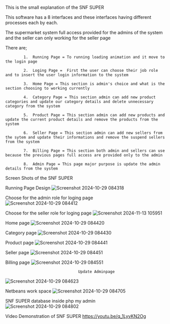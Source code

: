 This is the small explanation of the  SNF SUPER

This software has a 8 interfaces and these interfaces having different processes each by each.

The supermarket system full access provided for the admins of the system and the seller can only working for the seller page

There are;

            1.  Running Page = To running loading animation and it move to the login page 
            
            2.  Loging Page =  First the user can choose their job role and to insert the user login information to the system 
            
            3.  Home Page = This section is admin's choice and what is the section choosing to working currently
            
            4.  Category Page = This section admin can add new product categories and update our category details and delete unnecessary category from the system
            
            5.  Product Page = This section admin can add new products and update the current product details and remove the products from the system
            
            6.  Seller Page = This section admin can add new sellers from the sytem and update their informations and remove the suspend sellers from the system
            
            7.  Billing Page = This section both admin and sellers can use because the previous pages full access are provided only to the admin 
            
            8.  Admin Page = This page major purpose is update the admin details from the system


Screen Shots of the SNF SUPER

Running Page Design
![Screenshot 2024-10-29 084318](https://github.com/user-attachments/assets/f77ea02b-bc7a-4814-8a75-80f17e60221d)


Choose for the admin role for loging page
![Screenshot 2024-10-29 084412](https://github.com/user-attachments/assets/07fd594f-f296-4996-ba76-0dedbe2e6baf)

Choose for the seller role for loging page
![Screenshot 2024-11-13 105951](https://github.com/user-attachments/assets/f85d29d4-7e72-44bc-9c49-9ffedbb08627)

Home page
![Screenshot 2024-10-29 084420](https://github.com/user-attachments/assets/b7901e98-7142-42c1-a24f-d0631a8eabdc)

Category page
![Screenshot 2024-10-29 084430](https://github.com/user-attachments/assets/6b5a74f8-0af6-440c-8cc5-19657dde4f9c)

Product page
![Screenshot 2024-10-29 084441](https://github.com/user-attachments/assets/51eacf61-92be-43ae-8055-daae9b2ad417)

Seller page
![Screenshot 2024-10-29 084451](https://github.com/user-attachments/assets/7adc163c-ffa2-4a69-b8b4-eb4d064eef6b)

Billing page
![Screenshot 2024-10-29 084551](https://github.com/user-attachments/assets/d7e248e0-05c0-4ca1-b8f3-30825cc4ecf5)

                                    Update Adminpage
![Screenshot 2024-10-29 084623](https://github.com/user-attachments/assets/e3febf66-f8ae-4352-9f17-8b9892f90e09)

Netbeans work space
![Screenshot 2024-10-29 084705](https://github.com/user-attachments/assets/60d51ac7-2fa1-47cb-b30f-4f7092dd7f58)

SNF SUPER database inside php my admin
![Screenshot 2024-10-29 084802](https://github.com/user-attachments/assets/96051b5e-ca72-4d66-994b-851a1307a385)


Video Demonstration of SNF SUPER
https://youtu.be/q_1LyvKN2Og
        
